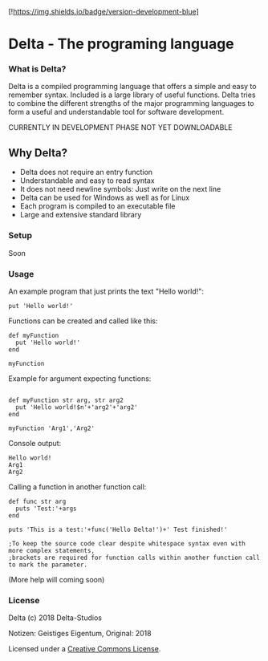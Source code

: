 [!https://img.shields.io/badge/version-development-blue]
# Delta - The programing language

### What is Delta?
Delta is a compiled programming language that offers a simple and easy to remember syntax. Included is a large library of useful functions. Delta tries to combine the different strengths of the major programming languages to form a useful and understandable tool for software development.

CURRENTLY IN DEVELOPMENT PHASE
NOT YET DOWNLOADABLE

## Why Delta?
- Delta does not require an entry function
- Understandable and easy to read syntax
- It does not need newline symbols: Just write on the next line
- Delta can be used for Windows as well as for Linux
- Each program is compiled to an executable file
- Large and extensive standard library

### Setup
Soon

### Usage
An example program that just prints the text "Hello world!":
```
put 'Hello world!'
```
Functions can be created and called like this:
```
def myFunction
  put 'Hello world!'
end

myFunction
```
Example for argument expecting functions:
```

def myFunction str arg, str arg2
  put 'Hello world!$n'+'arg2'+'arg2'
end

myFunction 'Arg1','Arg2'
```
Console output:
```
Hello world!
Arg1
Arg2
```
Calling a function in another function call:
```
def func str arg
  puts 'Test:'+args
end

puts 'This is a test:'+func('Hello Delta!')+' Test finished!'

;To keep the source code clear despite whitespace syntax even with more complex statements, 
;brackets are required for function calls within another function call to mark the parameter.
```
(More help will coming soon)

### License
Delta (c) 2018 Delta-Studios

Notizen: Geistiges Eigentum,
Original: 2018

Licensed under a [Creative Commons License](https://github.com/Delta-Studios/use-delta/blob/main/LICENSE.md).
